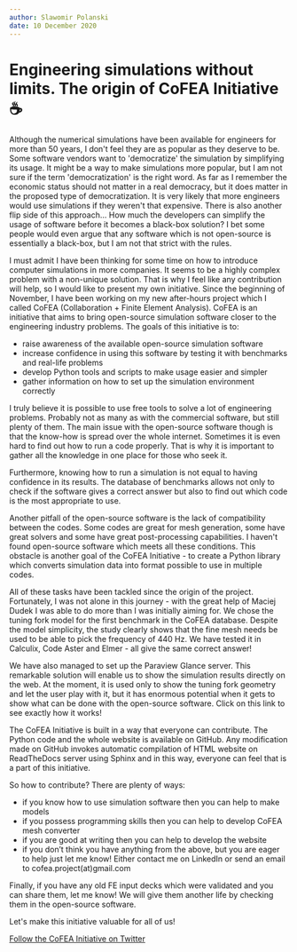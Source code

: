 ```yaml
---
author: Slawomir Polanski
date: 10 December 2020
---
```

# Engineering simulations without limits. The origin of CoFEA Initiative ☕

Although the numerical simulations have been available for engineers for more than 50 years, I don't feel they are as popular as they deserve to be. Some software vendors want to 'democratize' the simulation by simplifying its usage. It might be a way to make simulations more popular, but I am not sure if the term 'democratization' is the right word. As far as I remember the economic status should not matter in a real democracy, but it does matter in the proposed type of democratization. It is very likely that more engineers would use simulations if they weren't that expensive. There is also another flip side of this approach... How much the developers can simplify the usage of software before it becomes a black-box solution? I bet some people would even argue that any software which is not open-source is essentially a black-box, but I am not that strict with the rules.

I must admit I have been thinking for some time on how to introduce computer simulations in more companies. It seems to be a highly complex problem with a non-unique solution. That is why I feel like any contribution will help, so I would like to present my own initiative. Since the beginning of November, I have been working on my new after-hours project which I called CoFEA (Collaboration + Finite Element Analysis). CoFEA is an initiative that aims to bring open-source simulation software closer to the engineering industry problems. The goals of this initiative is to:

- raise awareness of the available open-source simulation software
- increase confidence in using this software by testing it with benchmarks and real-life problems
- develop Python tools and scripts to make usage easier and simpler
- gather information on how to set up the simulation environment correctly

I truly believe it is possible to use free tools to solve a lot of engineering problems. Probably not as many as with the commercial software, but still plenty of them. The main issue with the open-source software though is that the know-how is spread over the whole internet. Sometimes it is even hard to find out how to run a code properly. That is why it is important to gather all the knowledge in one place for those who seek it.

Furthermore, knowing how to run a simulation is not equal to having confidence in its results. The database of benchmarks allows not only to check if the software gives a correct answer but also to find out which code is the most appropriate to use.

Another pitfall of the open-source software is the lack of compatibility between the codes. Some codes are great for mesh generation, some have great solvers and some have great post-processing capabilities. I haven't found open-source software which meets all these conditions. This obstacle is another goal of the CoFEA Initiative - to create a Python library which converts simulation data into format possible to use in multiple codes.

All of these tasks have been tackled since the origin of the project. Fortunately, I was not alone in this journey - with the great help of Maciej Dudek I was able to do more than I was initially aiming for. We chose the tuning fork model for the first benchmark in the CoFEA database. Despite the model simplicity, the study clearly shows that the fine mesh needs be used to be able to pick the frequency of 440 Hz. We have tested it in Calculix, Code Aster and Elmer - all give the same correct answer!

We have also managed to set up the Paraview Glance server. This remarkable solution will enable us to show the simulation results directly on the web. At the moment, it is used only to show the tuning fork geometry and let the user play with it, but it has enormous potential when it gets to show what can be done with the open-source software. Click on this link to see exactly how it works!

The CoFEA Initiative is built in a way that everyone can contribute. The Python code and the whole website is available on GitHub. Any modification made on GitHub invokes automatic compilation of HTML website on ReadTheDocs server using Sphinx and in this way, everyone can feel that is a part of this initiative.

So how to contribute? There are plenty of ways:
- if you know how to use simulation software then you can help to make models
- if you possess programming skills then you can help to develop CoFEA mesh converter
- if you are good at writing then you can help to develop the website
- if you don’t think you have anything from the above, but you are eager to help just let me know! Either contact me on LinkedIn or send an email to cofea.project(at)gmail.com

Finally, if you have any old FE input decks which were validated and you can share them, let me know! We will give them another life by checking them in the open-source software.

Let's make this initiative valuable for all of us!

[Follow the CoFEA Initiative on Twitter](https://twitter.com/CoFEAinitiative)
